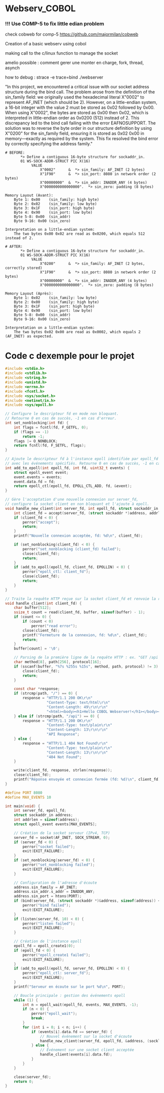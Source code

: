 # Webserv_COBOL

### !!! Use COMP-5 to fix little edian problem

check cobweb for comp-5
https://github.com/majormilan/cobweb

Creation of a basic webserv using cobol

making call to the c/linux function to manage the socket

amelio possible : comment gerer une monter en charge, fork, thread, asynch

how to debug : strace -e trace=bind ./webserver


"In this project, we encountered a critical issue with our socket address structure during the bind call. The problem arose from the definition of the sin_family field: we originally used the hexadecimal literal X"0002" to represent AF_INET (which should be 2). However, on a little-endian system, a 16-bit integer with the value 2 must be stored as 0x02 followed by 0x00. When using X"0002", the bytes are stored as 0x00 then 0x02, which is interpreted in little-endian order as 0x0200 (512) instead of 2. This discrepancy led to the bind call failing with the error EAFNOSUPPORT. The solution was to reverse the byte order in our structure definition by using X"0200" for the sin_family field, ensuring it is stored as 0x02 0x00 in memory—exactly as required by the system. This fix resolved the bind error by correctly specifying the address family."

```
# BEFORE:
       *> Define a contiguous 16-byte structure for sockaddr_in.
       01 WS-SOCK-ADDR-STRUCT PIC X(16)
            VALUE 
                X"0002"      &  *> sin_family: AF_INET (2 bytes)
                X"1F90"      &  *> sin_port: 8080 in network order (2 bytes)
                X"00000000"  &  *> sin_addr: INADDR_ANY (4 bytes)
                X"0000000000000000".  *> sin_zero: padding (8 bytes)

Memory Layout (Avant):
    Byte 1: 0x00    (sin_family: high byte)
    Byte 2: 0x02    (sin_family: low byte)
    Byte 3: 0x1F    (sin_port: high byte)
    Byte 4: 0x90    (sin_port: low byte)
    Byte 5-8: 0x00  (sin_addr)
    Byte 9-16: 0x00 (sin_zero)

Interpretation on a little-endian system:
    The two bytes 0x00 0x02 are read as 0x0200, which equals 512 instead of 2.

# AFTER:
       *> Define a contiguous 16-byte structure for sockaddr_in.
       01 WS-SOCK-ADDR-STRUCT PIC X(16)
            VALUE 
                X"0200"      &  *> sin_family: AF_INET (2 bytes, correctly stored)
                X"1F90"      &  *> sin_port: 8080 in network order (2 bytes)
                X"00000000"  &  *> sin_addr: INADDR_ANY (4 bytes)
                X"0000000000000000".  *> sin_zero: padding (8 bytes)

Memory Layout (Après):
    Byte 1: 0x02    (sin_family: low byte)
    Byte 2: 0x00    (sin_family: high byte)
    Byte 3: 0x1F    (sin_port: high byte)
    Byte 4: 0x90    (sin_port: low byte)
    Byte 5-8: 0x00  (sin_addr)
    Byte 9-16: 0x00 (sin_zero)

Interpretation on a little-endian system:
    The two bytes 0x02 0x00 are read as 0x0002, which equals 2 (AF_INET) as expected.
```

# Code c dexemple pour le projet

```c
#include <stdio.h>
#include <stdlib.h>
#include <string.h>
#include <unistd.h>
#include <errno.h>
#include <fcntl.h>
#include <sys/socket.h>
#include <netinet/in.h>
#include <sys/epoll.h>

// Configure le descripteur fd en mode non bloquant.
// Retourne 0 en cas de succès, -1 en cas d'erreur.
int set_nonblocking(int fd) {
    int flags = fcntl(fd, F_GETFL, 0);
    if (flags == -1)
        return -1;
    flags |= O_NONBLOCK;
    return fcntl(fd, F_SETFL, flags);
}

// Ajoute le descripteur fd à l'instance epoll identifiée par epoll_fd
// avec les événements spécifiés. Retourne 0 en cas de succès, -1 en cas d'erreur.
int add_to_epoll(int epoll_fd, int fd, uint32_t events) {
    struct epoll_event event;
    event.events = events;
    event.data.fd = fd;
    return epoll_ctl(epoll_fd, EPOLL_CTL_ADD, fd, &event);
}

// Gère l'acceptation d'une nouvelle connexion sur server_fd,
// configure la socket client en non bloquant et l'ajoute à epoll.
void handle_new_client(int server_fd, int epoll_fd, struct sockaddr_in *address, socklen_t *addrlen) {
    int client_fd = accept(server_fd, (struct sockaddr *)address, addrlen);
    if (client_fd < 0) {
        perror("accept");
        return;
    }
    printf("Nouvelle connexion acceptée, fd: %d\n", client_fd);

    if (set_nonblocking(client_fd) < 0) {
        perror("set_nonblocking (client_fd) failed");
        close(client_fd);
        return;
    }
    if (add_to_epoll(epoll_fd, client_fd, EPOLLIN) < 0) {
        perror("epoll_ctl: client_fd");
        close(client_fd);
        return;
    }
}

// Traite la requête HTTP reçue sur la socket client_fd et renvoie la réponse adéquate.
void handle_client(int client_fd) {
    char buffer[512];
    ssize_t count = read(client_fd, buffer, sizeof(buffer) - 1);
    if (count <= 0) {
        if (count < 0)
            perror("read error");
        close(client_fd);
        printf("Fermeture de la connexion, fd: %d\n", client_fd);
        return;
    }
    buffer[count] = '\0';

    // Parsing de la première ligne de la requête HTTP : ex. "GET /api HTTP/1.1"
    char method[8], path[256], protocol[16];
    if (sscanf(buffer, "%7s %255s %15s", method, path, protocol) != 3) {
        close(client_fd);
        return;
    }

    const char *response;
    if (strcmp(path, "/") == 0) {
        response = "HTTP/1.1 200 OK\r\n"
                   "Content-Type: text/html\r\n"
                   "Content-Length: 49\r\n\r\n"
                   "<html><body><h1>Hello COBOL Webserver!</h1></body></html>";
    } else if (strcmp(path, "/api") == 0) {
        response = "HTTP/1.1 200 OK\r\n"
                   "Content-Type: text/plain\r\n"
                   "Content-Length: 13\r\n\r\n"
                   "API Response";
    } else {
        response = "HTTP/1.1 404 Not Found\r\n"
                   "Content-Type: text/plain\r\n"
                   "Content-Length: 13\r\n\r\n"
                   "404 Not Found";
    }

    write(client_fd, response, strlen(response));
    close(client_fd);
    printf("Réponse envoyée et connexion fermée (fd: %d)\n", client_fd);
}

#define PORT 8080
#define MAX_EVENTS 10

int main(void) {
    int server_fd, epoll_fd;
    struct sockaddr_in address;
    int addrlen = sizeof(address);
    struct epoll_event events[MAX_EVENTS];

    // Création de la socket serveur (IPv4, TCP)
    server_fd = socket(AF_INET, SOCK_STREAM, 0);
    if (server_fd < 0) {
        perror("socket failed");
        exit(EXIT_FAILURE);
    }
    if (set_nonblocking(server_fd) < 0) {
        perror("set_nonblocking failed");
        exit(EXIT_FAILURE);
    }

    // Configuration de l'adresse d'écoute
    address.sin_family = AF_INET;
    address.sin_addr.s_addr = INADDR_ANY;
    address.sin_port = htons(PORT);
    if (bind(server_fd, (struct sockaddr *)&address, sizeof(address)) < 0) {
        perror("bind failed");
        exit(EXIT_FAILURE);
    }
    if (listen(server_fd, 10) < 0) {
        perror("listen failed");
        exit(EXIT_FAILURE);
    }

    // Création de l'instance epoll
    epoll_fd = epoll_create1(0);
    if (epoll_fd < 0) {
        perror("epoll_create1 failed");
        exit(EXIT_FAILURE);
    }
    if (add_to_epoll(epoll_fd, server_fd, EPOLLIN) < 0) {
        perror("epoll_ctl: server_fd");
        exit(EXIT_FAILURE);
    }
    printf("Serveur en écoute sur le port %d\n", PORT);

    // Boucle principale : gestion des événements epoll
    while (1) {
        int n = epoll_wait(epoll_fd, events, MAX_EVENTS, -1);
        if (n < 0) {
            perror("epoll_wait");
            break;
        }
        for (int i = 0; i < n; i++) {
            if (events[i].data.fd == server_fd) {
                // Nouvel événement sur la socket d'écoute
                handle_new_client(server_fd, epoll_fd, &address, (socklen_t *)&addrlen);
            } else {
                // Événement sur une socket client acceptée
                handle_client(events[i].data.fd);
            }
        }
    }

    close(server_fd);
    return 0;
}
```

